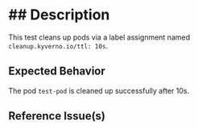 # ## Description

This test cleans up pods via a label assignment named `cleanup.kyverno.io/ttl: 10s`.

## Expected Behavior

The pod `test-pod` is cleaned up successfully after 10s.

## Reference Issue(s)
